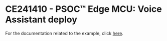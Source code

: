 # CE241410 - PSOC&trade; Edge MCU: Voice Assistant deploy

For the documentation related to the example, click  [here](../README.md).
